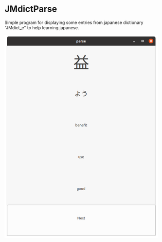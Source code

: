 # JMdictParse

Simple program for displaying some entries from japanese dictionary "JMdict_e" to help learning japanese.

![](/screenshot.png)

